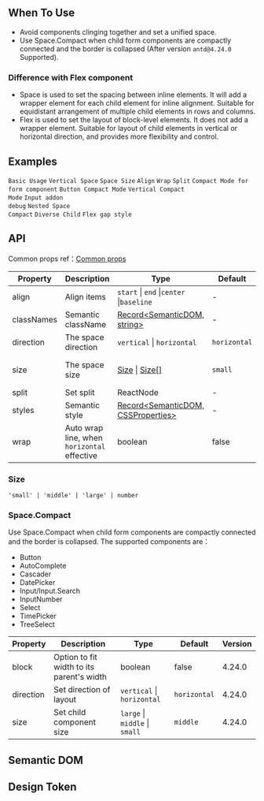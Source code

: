 
## When To Use

- Avoid components clinging together and set a unified space.
- Use Space.Compact when child form components are compactly connected and the border is collapsed (After version `antd@4.24.0` Supported).

### Difference with Flex component

- Space is used to set the spacing between inline elements. It will add a wrapper element for each child element for inline alignment. Suitable for equidistant arrangement of multiple child elements in rows and columns.
- Flex is used to set the layout of block-level elements. It does not add a wrapper element. Suitable for layout of child elements in vertical or horizontal direction, and provides more flexibility and control.

## Examples

<!-- prettier-ignore -->
<code src="./demo/base.tsx">Basic Usage</code>
<code src="./demo/vertical.tsx">Vertical Space</code>
<code src="./demo/size.tsx">Space Size</code>
<code src="./demo/align.tsx">Align</code>
<code src="./demo/wrap.tsx">Wrap</code>
<code src="./demo/split.tsx">Split</code>
<code src="./demo/compact.tsx">Compact Mode for form component</code>
<code src="./demo/compact-buttons.tsx">Button Compact Mode</code>
<code src="./demo/compact-button-vertical.tsx">Vertical Compact Mode</code>
<code src="./demo/compact-debug.tsx" debug>Input addon debug</code>
<code src="./demo/compact-nested.tsx" debug>Nested Space Compact</code>
<code src="./demo/debug.tsx" debug>Diverse Child</code>
<code src="./demo/gap-in-line.tsx" debug>Flex gap style</code>

## API

Common props ref：[Common props](/docs/react/common-props)

| Property | Description | Type | Default | Version |
| --- | --- | --- | --- | --- |
| align | Align items | `start` \| `end` \|`center` \|`baseline` | - | 4.2.0 |
| classNames | Semantic className | [Record<SemanticDOM, string>](#semantic-dom) | - |  |
| direction | The space direction | `vertical` \| `horizontal` | `horizontal` | 4.1.0 |
| size | The space size | [Size](#size) \| [Size\[\]](#size) | `small` | 4.1.0 \| Array: 4.9.0 |
| split | Set split | ReactNode | - | 4.7.0 |
| styles | Semantic style | [Record<SemanticDOM, CSSProperties>](#semantic-dom) | - |  |
| wrap | Auto wrap line, when `horizontal` effective | boolean | false | 4.9.0 |

### Size

`'small' | 'middle' | 'large' | number`

### Space.Compact

Use Space.Compact when child form components are compactly connected and the border is collapsed. The supported components are：

- Button
- AutoComplete
- Cascader
- DatePicker
- Input/Input.Search
- InputNumber
- Select
- TimePicker
- TreeSelect

| Property | Description | Type | Default | Version |
| --- | --- | --- | --- | --- |
| block | Option to fit width to its parent\'s width | boolean | false | 4.24.0 |
| direction | Set direction of layout | `vertical` \| `horizontal` | `horizontal` | 4.24.0 |
| size | Set child component size | `large` \| `middle` \| `small` | `middle` | 4.24.0 |

## Semantic DOM

<code src="./demo/_semantic.tsx" simplify="true"></code>

## Design Token

<ComponentTokenTable component="Space"></ComponentTokenTable>

